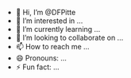 - 👋 Hi, I’m @DFPitte
- 👀 I’m interested in ...
- 🌱 I’m currently learning ...
- 💞️ I’m looking to collaborate on ...
- 📫 How to reach me ...
- 😄 Pronouns: ...
- ⚡ Fun fact: ...

<!---
DFPitte/DFPitte is a ✨ special ✨ repository because its `README.md` (this file) appears on your GitHub profile.
You can click the Preview link to take a look at your changes.
--->
